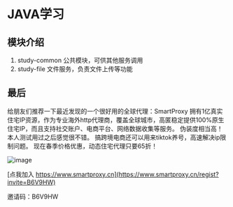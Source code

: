 # JAVA学习

## 模块介绍

1. study-common 公共模块，可供其他服务调用
2. study-file 文件服务，负责文件上传等功能

## 最后
给朋友们推荐一下最近发现的一个很好用的全球代理：SmartProxy
拥有1亿真实住宅IP资源，作为专业海外http代理商，覆盖全球城市，高匿稳定提供100%原生住宅IP，而且支持社交账户、电商平台、网络数据收集等服务。
伪装度相当高！本人测试用过之后感觉很不错。
搞跨境电商还可以用来tiktok养号，高速解决ip限制问题。
现在春季价格优惠，动态住宅代理只要65折！

![image](https://user-images.githubusercontent.com/14361273/230702685-fb43d8c3-f65f-42cb-b60a-c056bfce7664.png)

[点我加入 https://www.smartproxy.cn](https://www.smartproxy.cn/regist?invite=B6V9HW)

邀请码：B6V9HW